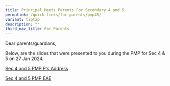 ```yaml
---
title: Principal Meets Parents For Secondary 4 and 5
permalink: /quick-links/for-parents/pmp45/
variant: tiptap
description: ""
third_nav_title: For Parents
---
```

<p>Dear parents/guardians,</p>
<p>Below, are the slides that were presented to you during the PMP for Sec
4 &amp; 5 on 27 Jan 2024.</p>
<p><a href="/files/Parents/Sec_4_and_5_PMP_P_s_Address_2024_for_Website.pdf" rel="noopener noreferrer nofollow" target="_blank">Sec 4 and 5 PMP P's Address</a>
</p>
<p><a href="/files/Parents/Sec_4_and_5_PMP_EAE_for_Website.pdf" rel="noopener noreferrer nofollow" target="_blank">Sec 4 and 5 PMP EAE</a>
</p>